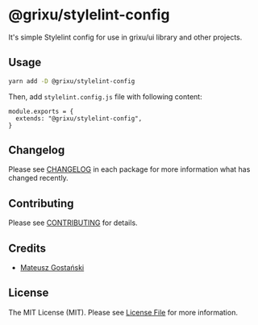 # @grixu/stylelint-config

It's simple Stylelint config for use in grixu/ui library and other projects. 

## Usage

```bash
yarn add -D @grixu/stylelint-config
```

Then, add `stylelint.config.js` file with following content:

```
module.exports = {
  extends: "@grixu/stylelint-config",
}
```

## Changelog

Please see [CHANGELOG](CHANGELOG.md) in each package for more information what has changed recently.

## Contributing

Please see [CONTRIBUTING](../../CONTRIBUTING.md) for details.

## Credits

- [Mateusz Gostański](https://github.com/grixu)

## License

The MIT License (MIT). Please see [License File](../../LICENSE.md) for more information.
